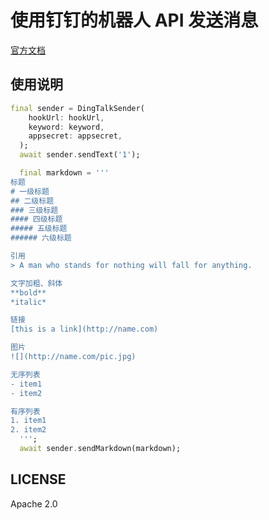 # 使用钉钉的机器人 API 发送消息

[官方文档][]

## 使用说明

```dart
final sender = DingTalkSender(
    hookUrl: hookUrl,
    keyword: keyword,
    appsecret: appsecret,
  );
  await sender.sendText('1');

  final markdown = '''
标题
# 一级标题
## 二级标题
### 三级标题
#### 四级标题
##### 五级标题
###### 六级标题

引用
> A man who stands for nothing will fall for anything.

文字加粗、斜体
**bold**
*italic*

链接
[this is a link](http://name.com)

图片
![](http://name.com/pic.jpg)

无序列表
- item1
- item2

有序列表
1. item1
2. item2
  ''';
  await sender.sendMarkdown(markdown);
```

## LICENSE

Apache 2.0

[官方文档]: https://developers.dingtalk.com/document/app/custom-robot-access
